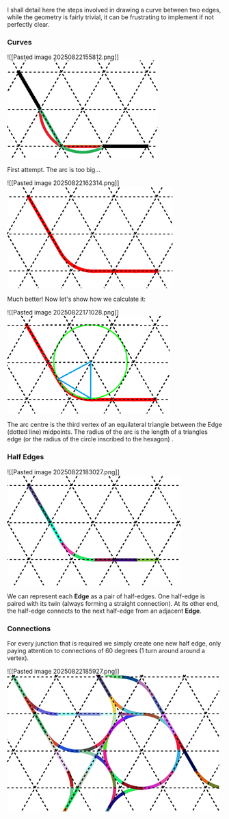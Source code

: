 
I shall detail here the steps involved in drawing a curve between two edges, while the geometry is fairly trivial, it can be frustrating to implement if not perfectly clear. 

### Curves

![[Pasted image 20250822155812.png]]
![](/src/main/resources/image20250822155812.png)

First attempt. The arc is too big...

![[Pasted image 20250822162314.png]]
![](/src/main/resources/image20250822162314.png)

Much better! Now let's show how we calculate it:

![[Pasted image 20250822171028.png]]
![](/src/main/resources/image20250822171028.png)

The arc centre is the third vertex of an equilateral triangle between the Edge (dotted line) midpoints. The radius of the arc is the length of a triangles edge (or the radius of the circle inscribed to the hexagon) .

### Half Edges

![[Pasted image 20250822183027.png]]
![](/src/main/resources/image20250822183027.png)

We can represent each **Edge** as a pair of half-edges. One half-edge is paired with its twin (always forming a straight connection). At its other end, the half-edge connects to the next half-edge from an adjacent **Edge**.

### Connections

For every junction that is required we simply create one new half edge, only paying attention to connections of 60 degrees (1 turn around around a vertex). 

![[Pasted image 20250822185927.png]]
![](/src/main/resources/image20250822185927.png)